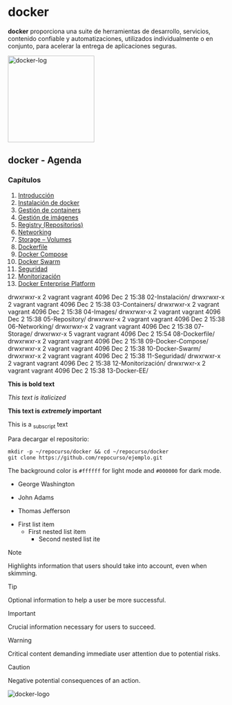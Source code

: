 # docker

**docker** proporciona una suite de herramientas de desarrollo, servicios, contenido confiable y automatizaciones, utilizados individualmente o en conjunto, para acelerar la entrega de aplicaciones seguras.

<img src="https://github.com/repocurso/ejemplo/assets/152635234/839ae1f7-ced9-48d2-a85d-a6db72631511" alt="docker-log" width="200">

## docker - Agenda
### Capítulos

1. [Introducción](./01-Introducción)
1. [Instalación de docker](./02-Instalación)
1. [Gestión de containers](./03-Containers)
1. [Gestión de imágenes](./04-Images)
1. [Registry (Repositorios)](./05-Repository)
1. [Networking](./06-Networking)
1. [Storage – Volumes](./07-Storage)
1. [Dockerfile](./08-Dockerfile)
1. [Docker Compose](./09-Docker-Compose)
1. [Docker Swarm](./10-Docker-Swarm)
1. [Seguridad](./11-Seguridad)
1. [Monitorización](./12-Monitorización)
1. [Docker Enterprise Platform](./13-Docker-EE)


drwxrwxr-x  2 vagrant vagrant 4096 Dec  2 15:38 02-Instalación/
drwxrwxr-x  2 vagrant vagrant 4096 Dec  2 15:38 03-Containers/
drwxrwxr-x  2 vagrant vagrant 4096 Dec  2 15:38 04-Images/
drwxrwxr-x  2 vagrant vagrant 4096 Dec  2 15:38 05-Repository/
drwxrwxr-x  2 vagrant vagrant 4096 Dec  2 15:38 06-Networking/
drwxrwxr-x  2 vagrant vagrant 4096 Dec  2 15:38 07-Storage/
drwxrwxr-x  5 vagrant vagrant 4096 Dec  2 15:54 08-Dockerfile/
drwxrwxr-x  2 vagrant vagrant 4096 Dec  2 15:18 09-Docker-Compose/
drwxrwxr-x  2 vagrant vagrant 4096 Dec  2 15:38 10-Docker-Swarm/
drwxrwxr-x  2 vagrant vagrant 4096 Dec  2 15:38 11-Seguridad/
drwxrwxr-x  2 vagrant vagrant 4096 Dec  2 15:38 12-Monitorización/
drwxrwxr-x  2 vagrant vagrant 4096 Dec  2 15:38 13-Docker-EE/

**This is bold text**

_This text is italicized_

**This text is _extremely_ important**

This is a <sub>subscript</sub> text

Para decargar el repositorio:
```
mkdir -p ~/repocurso/docker && cd ~/repocurso/docker
git clone https://github.com/repocurso/ejemplo.git
```

The background color is `#ffffff` for light mode and `#000000` for dark mode.

- George Washington
* John Adams
+ Thomas Jefferson

- First list item
  - First nested list item
    - Second nested list ite



> [!NOTE]
> Highlights information that users should take into account, even when skimming.

> [!TIP]
> Optional information to help a user be more successful.

> [!IMPORTANT]
> Crucial information necessary for users to succeed.

> [!WARNING]
> Critical content demanding immediate user attention due to potential risks.

> [!CAUTION]
> Negative potential consequences of an action.

![docker-logo](https://github.com/repocurso/ejemplo/assets/152635234/839ae1f7-ced9-48d2-a85d-a6db72631511)


